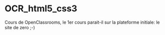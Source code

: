 # OCR_html5_css3
Cours de OpenClassrooms, le 1er cours parait-il sur la plateforme initiale:
le site de zero ;-)
